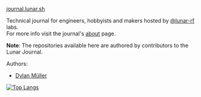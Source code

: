 [journal.lunar.sh](https://journal.lunar.sh/)

Technical journal for engineers, hobbyists and makers hosted by [@lunar-rf](https://github.com/lunar-rf) labs.<br>
For more info visit the journal's [about](https://journal.lunar.sh/about/) page.

**Note**: The repositories available here are authored by contributors to the Lunar Journal.

Authors: 
- [Dylan Müller](https://www.linkedin.com/in/lunarjournal)

[![Top Langs](https://github-readme-stats-48wc.vercel.app/api/top-langs/?username=lunarjournal&layout=compact)](https://github.com/spacehen/github-readme-stats)


